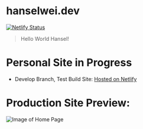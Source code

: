 # hanselwei.dev
[![Netlify Status](https://api.netlify.com/api/v1/badges/e1939fee-0a59-40be-b538-0f6024576640/deploy-status)](https://app.netlify.com/sites/hansel/deploys) 


> Hello World Hansel!



# Personal Site in Progress
- Develop Branch, Test Build Site: [Hosted on Netlify](https://develop.hanselwei.dev/)

# Production Site Preview:

![Image of Home Page](https://i.imgur.com/6ZJb5HF.jpg)
